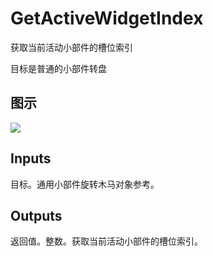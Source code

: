 # GetActiveWidgetIndex

获取当前活动小部件的槽位索引

目标是普通的小部件转盘

## 图示

![]($-20221218-18151924.png)

## Inputs

目标。通用小部件旋转木马对象参考。 

## Outputs

返回值。整数。获取当前活动小部件的槽位索引。
